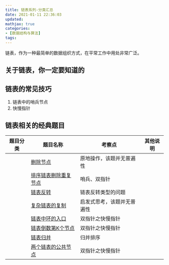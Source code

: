 ```yaml
---
title: 链表系列-分类汇总
date: 2021-01-11 22:36:03
updated:
mathjax: true
categories:
- [数据结构与算法]
tags: 
---
```


链表，作为一种最简单的数据组织方式，在平常工作中用处非常广泛。

## 关于链表，你一定要知道的

## 链表的常见技巧

1. 链表中的哨兵节点
2. 快慢指针

## 链表相关的经典题目

|  题目分类 | 题目名称 |考察点   |其他说明|
|  ----  | ---- |----  |----  |
| | [删除节点](delete_node.html)  |原地操作，该题并无普遍性|
| | [排序链表删除重复节点](./deleteDuplication.html)  |哨兵、双指针|
| | [链表反转](reverse_list.html)  |链表反转类型的问题|
| | [复杂链表的复制](../copyRandomList.html)  |启发式思考，该题并无普遍性|
| | [链表中环的入口](../entryNodeOfLoop.html)  |双指针之快慢指针|
| | [链表倒数第K个节点](../findKthToTail.html)  |双指针之快慢指针|
| | [链表归并](../list_merge.html)  |归并排序|
| | [两个链表的公共节点](findFirstCommonNode.html)  |双指针之快慢指针|


